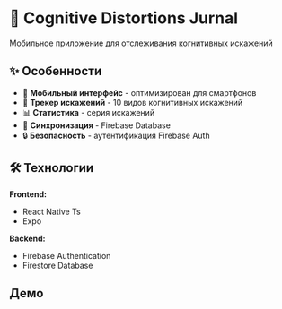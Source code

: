 # 🧠 Cognitive Distortions Jurnal


Мобильное приложение для отслеживания когнитивных искажений 

## ✨ Особенности

- 📱 **Мобильный интерфейс** - оптимизирован для смартфонов
- 🧩 **Трекер искажений** - 10 видов когнитивных искажений
- 📊 **Статистика** - серия искажений
- 🔄 **Синхронизация** - Firebase Database
- 🔒 **Безопасность** - аутентификация Firebase Auth

## 🛠 Технологии

**Frontend:**
- React Native Ts
- Expo

**Backend:**
- Firebase Authentication
- Firestore Database

## Демо
